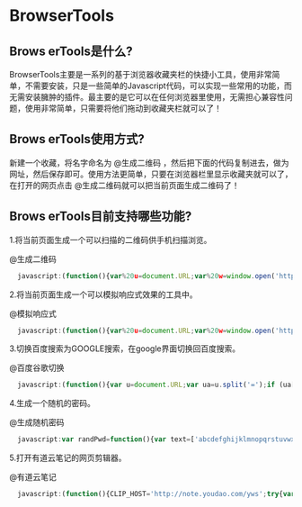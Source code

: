 # BrowserTools
## Brows erTools是什么?
BrowserTools主要是一系列的基于浏览器收藏夹栏的快捷小工具，使用非常简单，不需要安装，只是一些简单的Javascript代码，可以实现一些常用的功能，而无需安装臃肿的插件。最主要的是它可以在任何浏览器里使用，无需担心兼容性问题，使用非常简单，只需要将他们拖动到收藏夹栏就可以了！

## Brows erTools使用方式?
 新建一个收藏，将名字命名为 @生成二维码 ，然后把下面的代码复制进去，做为网址，然后保存即可。使用方法更简单，只要在浏览器栏里显示收藏夹就可以了，在打开的网页点击 @生成二维码就可以把当前页面生成二维码了！

## Brows erTools目前支持哪些功能?

1.将当前页面生成一个可以扫描的二维码供手机扫描浏览。

@生成二维码
```javascript
  javascript:(function(){var%20u=document.URL;var%20w=window.open('http://qr.liantu.com/api.php?text='+encodeURIComponent(u),'_blank');w.focus();})();
```

2.将当前页面生成一个可以模拟响应式效果的工具中。

@模拟响应式
```javascript
  javascript:(function(){var%20u=document.URL;var%20w=window.open('http://xys.iswweb.com/?url='+encodeURIComponent(u),'_blank');w.focus();})();
```


3.切换百度搜索为GOOGLE搜索，在google界面切换回百度搜索。

@百度谷歌切换
```javascript
  javascript:(function(){var u=document.URL;var ua=u.split('=');if (ua[0].indexOf('baidu')>0){var ub=u.split('wd=');var uc=ub[1].split('&');var nu='http://guge.hntvchina.com/search?hl=zh-CN&q='+uc[0];}else{var ub=ua[2].split('&');nu='https://www.baidu.com/s?wd='+ub[0];}location=nu;})();
```

4.生成一个随机的密码。

@生成随机密码
```javascript
  javascript:var randPwd=function(){var text=['abcdefghijklmnopqrstuvwxyz','ABCDEFGHIJKLMNOPQRSTUVWXYZ','1234567890'];var rand=function(min,max){return Math.floor(Math.max(min,Math.random()*(max+1)))};var len=rand(10,12);var pw='';for(i=0;i<len;++i){var strpos=rand(0,2);pw+=text[strpos].charAt(rand(0,text[strpos].length))}return pw};var pwd=randPwd();if(window.clipboardData){window.clipboardData.setData("Text",pwd);};alert(prompt("请复制密码",pwd));
```

5.打开有道云笔记的网页剪辑器。

@有道云笔记
```javascript
  javascript:(function(){CLIP_HOST='http://note.youdao.com/yws';try{var x=document.createElement('SCRIPT');x.type='text/javascript';x.src=CLIP_HOST+'/YNoteClipper.js?'+(new Date().getTime()/100000);x.charset='utf-8';document.getElementsByTagName('head')[0].appendChild(x);}catch(e){alert(e);}})();
```
